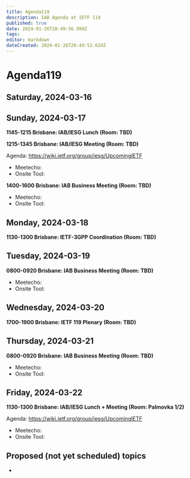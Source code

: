 ```yaml
---
title: Agenda119
description: IAB Agenda at IETF 119
published: true
date: 2024-01-26T20:49:56.999Z
tags: 
editor: markdown
dateCreated: 2024-01-26T20:49:52.624Z
---
```


# Agenda119

## Saturday, 2024-03-16



## Sunday, 2024-03-17

**1145-1215 Brisbane: IAB/IESG Lunch (Room: TBD)**

**1215-1345 Brisbane: IAB/IESG Meeting (Room: TBD)** 

Agenda: https://wiki.ietf.org/group/iesg/UpcomingIETF

* Meetecho: 
* Onsite Tool: 

**1400-1600 Brisbane: IAB Business Meeting (Room: TBD)** 

* Meetecho: 
* Onsite Tool: 


## Monday, 2024-03-18

**1130-1300 Brisbane: IETF-3GPP Coordination (Room: TBD)**

## Tuesday, 2024-03-19

**0800-0920 Brisbane: IAB Business Meeting (Room: TBD)**

* Meetecho: 
* Onsite Tool: 


## Wednesday, 2024-03-20

**1700-1900 Brisbane: IETF 119 Plenary (Room: TBD)**

## Thursday, 2024-03-21

**0800-0920 Brisbane: IAB Business Meeting (Room: TBD)**

* Meetecho: 
* Onsite Tool:


## Friday, 2024-03-22

**1130-1300 Brisbane: IAB/IESG Lunch + Meeting (Room: Palmovka 1/2)** 

Agenda: https://wiki.ietf.org/group/iesg/UpcomingIETF

* Meetecho: 
* Onsite Tool: 



## Proposed (not yet scheduled) topics

* 

